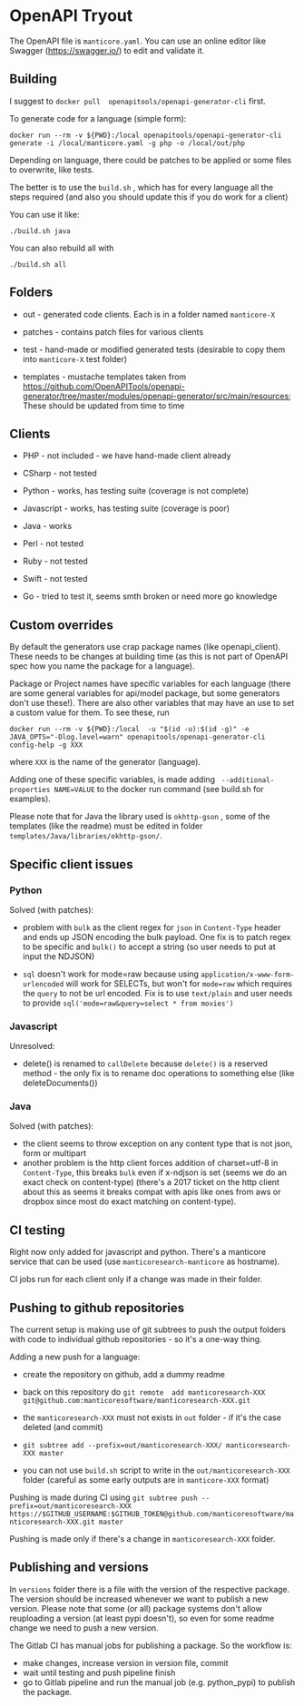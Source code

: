 # OpenAPI Tryout

The OpenAPI file is `manticore.yaml`.  You can use an online editor like Swagger (https://swagger.io/) to edit and validate it.

## Building

I suggest to `docker pull  openapitools/openapi-generator-cli` first.

To generate code for a language (simple form):

`docker run --rm -v ${PWD}:/local openapitools/openapi-generator-cli generate -i /local/manticore.yaml -g php -o /local/out/php`

Depending on language, there could be patches to be applied or some files to overwrite, like tests.

The better is to use the  `build.sh` , which has for every language all the steps required (and also you should update this if you do work for a client)

You can use it like:

```
./build.sh java

```

You can also rebuild all with

```
./build.sh all
```


## Folders

- out - generated code clients. Each is in a folder named `manticore-X`

- patches - contains patch files for various clients

- test - hand-made or modified generated tests (desirable to copy them into `manticore-X` test folder)

- templates -  mustache templates taken from https://github.com/OpenAPITools/openapi-generator/tree/master/modules/openapi-generator/src/main/resources; These should be updated from time to time


## Clients

* PHP - not included - we have hand-made client already

* CSharp - not tested

* Python - works, has testing suite (coverage is not complete)

* Javascript - works, has testing suite (coverage is poor)

* Java - works

* Perl - not tested

* Ruby - not tested

* Swift - not tested

* Go -  tried to test it, seems smth broken or need more go knowledge

## Custom overrides

By default the generators use crap package names (like openapi_client). These needs to be changes at building time (as  this is not part of OpenAPI spec how you name the package for a language).

Package or Project names have specific variables for each language (there are some general variables for api/model package, but some generators don't use these!). There are also other variables that may have an use to set a custom value for them. To see these, run

```
docker run --rm -v ${PWD}:/local  -u "$(id -u):$(id -g)" -e JAVA_OPTS="-Dlog.level=warn" openapitools/openapi-generator-cli config-help -g XXX
```

where `XXX` is the name of the generator (language).

Adding one of these specific variables, is made adding ` --additional-properties NAME=VALUE` to the docker run command (see build.sh for examples).

Please note that for Java the library used is `okhttp-gson` , some of the templates (like the readme) must be edited in folder `templates/Java/libraries/okhttp-gson/`.

## Specific client issues

### Python

Solved (with patches):


* problem with `bulk` as the client regex for `json` in `Content-Type` header
and ends up JSON encoding the bulk payload. One fix is to patch regex to be specific
and `bulk()` to accept a string (so user needs to put at input the NDJSON)

* `sql` doesn't work for mode=raw because using `application/x-www-form-urlencoded`
will work for SELECTs, but won't for `mode=raw` which requires the `query` to not
be url encoded. Fix is to use `text/plain` and user needs to provide 
`sql('mode=raw&query=select * from movies')`

### Javascript

Unresolved:

* delete() is renamed to `callDelete` because `delete()` is a reserved method - the only fix is to rename doc operations to something else (like deleteDocuments())

### Java

Solved (with patches):

* the client seems to throw exception on any content type that is not json, form or multipart 
* another problem is the http client forces addition of charset=utf-8 in `Content-Type`, this breaks
`bulk` even if x-ndjson is set (seems we do an exact check on content-type) (there's a 2017 ticket on the 
http client about this as seems it breaks compat with apis like ones from aws or dropbox since most do exact matching 
on content-type). 

## CI testing

Right now only added for javascript and python. There's a manticore service that can be used (use `manticoresearch-manticore` as hostname).

CI jobs run for each client only if a change was made in their folder.

## Pushing to github repositories

The current setup is making use of git subtrees to push the output folders with code to individual github repositories - so it's  a one-way thing.

Adding a new push for a language:

- create the repository on github, add a dummy readme

- back on this repository do `git remote  add manticoresearch-XXX git@github.com:manticoresoftware/manticoresearch-XXX.git`

- the `manticoresearch-XXX` must not exists in `out` folder - if it's the case deleted (and commit)

- `git subtree add --prefix=out/manticoresearch-XXX/ manticoresearch-XXX master`

- you can not use `build.sh` script to write in the `out/manticoresearch-XXX` folder (careful as some early outputs are in `manticore-XXX` format)

Pushing is made during CI using
`git subtree push --prefix=out/manticoresearch-XXX https://$GITHUB_USERNAME:$GITHUB_TOKEN@github.com/manticoresoftware/manticoresearch-XXX.git master`

Pushing is made only if there's a change in `manticoresearch-XXX` folder. 

## Publishing  and versions

In `versions` folder there is a file with the version of the respective package. The version should be increased whenever we want to publish a new version. 
Please note that some (or all) package systems don't allow reuploading a version (at least pypi doesn't), so even for some readme change we need to push a new version.

The Gitlab CI has manual jobs for publishing a package. 
So the workflow is:

- make changes, increase version in version file, commit
- wait until testing and push pipeline finish
- go to Gitlab pipeline and run the manual job (e.g. python_pypi) to publish the package.



